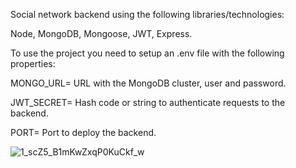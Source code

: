Social network backend using the following libraries/technologies:

Node, MongoDB, Mongoose, JWT, Express.

To use the project you need to setup an .env file with the following properties:

MONGO_URL= URL with the MongoDB cluster, user and password.

JWT_SECRET= Hash code or string to authenticate requests to the backend.

PORT= Port to deploy the backend.

![1_scZ5_B1mKwZxqP0KuCkf_w](https://user-images.githubusercontent.com/121624744/211131685-679c3109-d99b-45cb-bdd1-a7d0af01ae1b.png)
